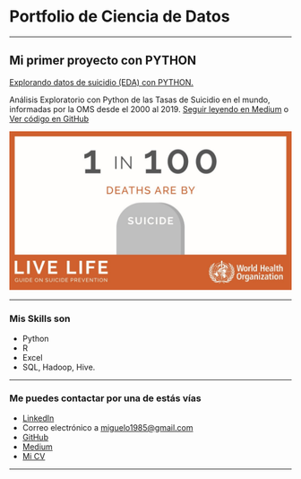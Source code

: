 # Portfolio de Ciencia de Datos

---

## Mi primer proyecto con PYTHON
[Explorando datos de suicidio (EDA) con PYTHON.](https://medium.com/p/9259e8c67580)

Análisis Exploratorio con Python de las Tasas de Suicidio en el mundo, informadas por la OMS desde el 2000 al 2019. [Seguir leyendo en Medium](https://medium.com/p/9259e8c67580) o [Ver código en GitHub](https://github.com/MiguelOyarzo/Explorando-datos-de-suicidio-EDA-con-PYTHON.)

[<img src="images/suicidio.jpg?raw=true"/>](https://medium.com/p/9259e8c67580)

---

### Mis Skills son

- Python
- R
- Excel
- SQL, Hadoop, Hive.

---

### Me puedes contactar por una de estás vías

- [LinkedIn](https://www.linkedin.com/in/miguel-angel-oyarzo-altamirano-70758837/)
- Correo electrónico a <miguelo1985@gmail.com>
- [GitHub](https://github.com/MiguelOyarzo)
- [Medium](https://medium.com/@miguelo1985)
- [Mi CV](/pdf/plantilla-curriculum-blanco.pdf)

---
